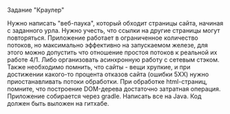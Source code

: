 Задание "Краулер"

Нужно написать "веб-паука", который обходит страницы сайта, начиная с заданного урла.
Нужно учесть, что ссылки на другие страницы могут повторяться.
Приложение работает в ограниченное количество потоков, но максимально эффективно на запускаемом железе, для этого можно допустить что отношение простоя потоков к реальной их работе 4/1. Либо организовать асинхронную работу с сетевым стэком.  
Также необходимо помнить, что сайты - вещи хрупкие, и при достижении какого-то процента отказов сайта (ошибки 5XX) нужно приостанавливать потоки обработки.
При обработке html-страниц, помните, что построение DOM-дерева достаточно затратная операция.
Приложение собирается через gradle. Написать все на Java.
Код должен быть выложен на гитхабе.
